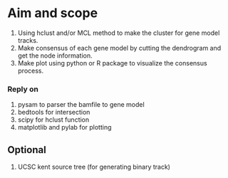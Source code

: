 # Aim and scope
1. Using hclust and/or MCL method to make the cluster for gene model tracks.
2. Make consensus of each gene model by cutting the dendrogram and get the node information.
3. Make plot using python or R package to visualize the consensus process.



### Reply on
1. pysam to parser the bamfile to gene model
3. bedtools for intersection
4. scipy for hclust function
5. matplotlib and pylab for plotting


## Optional
1. UCSC kent source tree (for generating binary track)
